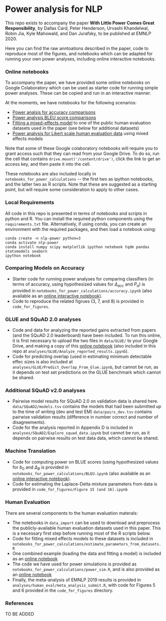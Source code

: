 # Power analysis for NLP


This repo exists to accompany the paper **With Little Power Comes Great Responsibility**, by Dallas Card, Peter Henderson, Urvashi Khandelwal, Robin Jia, Kyle Mahowald, and Dan Jurafsky, to be published at EMNLP 2020.

Here you can find the raw anntoations described in the paper, code to reproduce most of the figures, and notebooks which can be adapted for running your own power analyses, including online interactive notebooks.


### Online notebooks

To accompany the paper, we have provided some online notebooks on Google Colaboratory which can be used as starter code for running simple power analyses. These can be copied and run in an interactive manner.

At the moments, we have notebooks for the following scenarios:

- [Power analsis for accuracy comparisons](https://colab.research.google.com/drive/1anaS-9ElouZhUgCAYQt8jy8qBiaXnnK1?usp=sharing)
- [Power analysis BLEU score comparisons](https://colab.research.google.com/drive/13S--riSmpGXB3Vm52yFKKZrx7z73suc8?usp=sharing)
- [Fitting a mixed-effects model](https://colab.research.google.com/drive/1SluI2HrDN6b06_52bMMJJCOvQ1A63MIX?usp=sharing) to one of the public human evaluation datasets used in the paper (see below for additional datasets)
- [Power analysis for Likert scale human evaluation data](https://colab.research.google.com/drive/11ZV8KxKwZ-2vtYzZnHCtkew7byTWJFPs?usp=sharing) using mixed effects models

Note that some of these Google colaboratory notebooks will require you to grant access such that they can read from your Google Drive. To do so, run the cell that contains `drive.mount('/content/drive')`, click the link to get an access key, and then paste it into the cell.

These notebooks are also included locally in `notebooks_for_power_calculations` -- the first two as ipython notebooks, and the latter two as R scripts. Note that these are suggested as a starting point, but will require some consideration to apply to other cases.

### Local Requirements

All code in this repo is presented in terms of notebooks and scripts in python and R. You can install the required python components using the `requirements.txt` file. Alternatively, if using conda, you can create an environment with the required packages, and then load a notebook using:

```
conda create -n nlp-power python=3
conda activate nlp-power
conda install numpy scipy matplotlib ipython notebook tqdm pandas statsmodels seaborn
ipython notebook
```

### Comparing Models on Accuracy

- Starter code for running power analyses for comparing classifiers (in terms of accuracy, using hypothesized values for $\Delta_{acc}$ and $P_a$) is provided in `notebooks_for_power_calculations/accuracy.ipynb` (also available as an [online interactive notebook](https://colab.research.google.com/drive/1anaS-9ElouZhUgCAYQt8jy8qBiaXnnK1?usp=sharing)).
- Code to reproduce the related figrues (3, 7, and 8) is provided in `code_for_figures`.


### GLUE and SQuAD 2.0 analyses

- Code and data for analyzing the reported gains extracted from  papers (and the SQuAD 2.0 leaderboard) have been included. To run this online, it is first necessary to upload the two files in `data/GLUE/` to your Google Drive, and making a copy of this [online notebook](https://colab.research.google.com/drive/1ZgxUghqEsRyn22llH9AhmS_tLDfqQkOM?usp=sharing) (also included in this repo at `analyses/GLUE/Analyze_reported_results.ipynb`).
- Code for predicting overlap (used in estimating minimum detectable effec sizes is also included at `analyses/GLUE/Predict_Overlap_From_Glue.ipynb`, but cannot be run, as it depends on test set predictions on the GLUE benchmark which cannot be shared.


### Additional SQuAD v2.0 analyses

- Pairwise model results for SQuAD 2.0 on validation data is shared here. `data/SQuAD2/models.tsv` contains the models that had been submitted up to the time of writing (dev and test EM) `data/pairs_dev.tsv` contains pairwise validation results (difference in number correct and number of disagreements).
- Code for the analysis reported in Appendix D is included in `analyses/SQuAD2/Explore_squad_data.ipynb` but cannot be run, as it depends on pairwise results on test data data, which cannot be shared.



### Machine Translation

- Code for computing power on BLUE scores (using hypothesized values for $b_0$ and $\Delta_B$ is provided in `notebooks_for_power_calculations/BLEU.ipynb` (also available as an [online interactive notebook](https://colab.research.google.com/drive/13S--riSmpGXB3Vm52yFKKZrx7z73suc8?usp=sharing)).
- Code for estimating the Laplace-Delta mixture parameters from data is provided in `code_for_figures/Figure 15 (and 16).ipynb`


### Human Evaluation

There are several components to the human evaluation materals:

- The notebooks in `data_import` can be used to download and preprocess the publicly-available human evaluation datasets used in this paper. This is a necessary first step before running most of the R scripts below.
- Code for fitting mixed effects models to these datasets is included in `notebooks_for_power_calculations/estimate_parameters_from_datasets.R`
- One combined example (loading the data and fitting a model) is included as an [online notebook](https://colab.research.google.com/drive/1SluI2HrDN6b06_52bMMJJCOvQ1A63MIX?usp=sharing)
- The code we have used for power simulations is provided as `notebooks_for_power_calculations/power_sim.R`, and is also provided as an [online notebook](https://colab.research.google.com/drive/11ZV8KxKwZ-2vtYzZnHCtkew7byTWJFPs?usp=sharing)
- Finally, the meta-analysis of EMNLP 2019 results is provided in `analyses/human_eval/meta_analysis_submit.R`, with code for Figures 5 and 6 provided in the `code_for_figures` directory.


### References

TO BE ADDED

